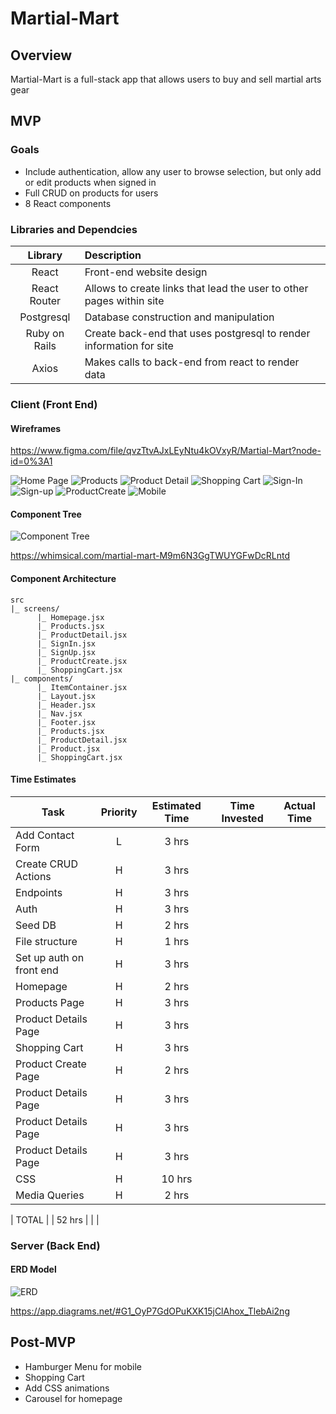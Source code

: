 # Martial-Mart

## Overview

Martial-Mart is a full-stack app that allows users to buy and sell martial arts gear

## MVP

### Goals

- Include authentication, allow any user to browse selection, but only add or edit products when signed in
- Full CRUD on products for users
- 8 React components

### Libraries and Dependcies

|    Library    | Description                                                          |
| :-----------: | :------------------------------------------------------------------- |
|     React     | Front-end website design                                             |
| React Router  | Allows to create links that lead the user to other pages within site |
|  Postgresql   | Database construction and manipulation                               |
| Ruby on Rails | Create back-end that uses postgresql to render information for site  |
|     Axios     | Makes calls to back-end from react to render data                    |

### Client (Front End)

#### Wireframes

https://www.figma.com/file/qvzTtvAJxLEyNtu4kOVxyR/Martial-Mart?node-id=0%3A1

![Home Page](assets/Home-page.png)
![Products](assets/Products.png)
![Product Detail](assets/Product-Detail.png)
![Shopping Cart](assets/Shopping-Cart.png)
![Sign-In](assets/Sign-In.png)
![Sign-up](assets/Sign-Up.png)
![ProductCreate](assets/Add-Product.png)
![Mobile](assets/Mobile.png)

#### Component Tree

![Component Tree](assets/component-tree-new.png)

https://whimsical.com/martial-mart-M9m6N3GgTWUYGFwDcRLntd

#### Component Architecture

```structure
src
|_ screens/
      |_ Homepage.jsx
      |_ Products.jsx
      |_ ProductDetail.jsx
      |_ SignIn.jsx
      |_ SignUp.jsx
      |_ ProductCreate.jsx
      |_ ShoppingCart.jsx
|_ components/
      |_ ItemContainer.jsx
      |_ Layout.jsx
      |_ Header.jsx
      |_ Nav.jsx
      |_ Footer.jsx
      |_ Products.jsx
      |_ ProductDetail.jsx
      |_ Product.jsx
      |_ ShoppingCart.jsx
```

#### Time Estimates

| Task                     | Priority | Estimated Time | Time Invested | Actual Time |
| ------------------------ | :------: | :------------: | :-----------: | :---------: |
| Add Contact Form         |    L     |     3 hrs      |               |             |
| Create CRUD Actions      |    H     |     3 hrs      |               |             |
| Endpoints                |    H     |     3 hrs      |               |             |
| Auth                     |    H     |     3 hrs      |               |             |
| Seed DB                  |    H     |     2 hrs      |               |             |
| File structure           |    H     |     1 hrs      |               |             |
| Set up auth on front end |    H     |     3 hrs      |               |             |
| Homepage                 |    H     |     2 hrs      |               |             |
| Products Page            |    H     |     3 hrs      |               |             |
| Product Details Page     |    H     |     3 hrs      |               |             |
| Shopping Cart            |    H     |     3 hrs      |               |             |
| Product Create Page      |    H     |     2 hrs      |               |             |
| Product Details Page     |    H     |     3 hrs      |               |             |
| Product Details Page     |    H     |     3 hrs      |               |             |
| Product Details Page     |    H     |     3 hrs      |               |             |
| CSS                      |    H     |     10 hrs     |               |             |
| Media Queries            |    H     |     2 hrs      |               |             |

| TOTAL | | 52 hrs | | |

### Server (Back End)

#### ERD Model

![ERD](assets/ERD.png)

https://app.diagrams.net/#G1_OyP7GdOPuKXK15jClAhox_TlebAi2ng

## Post-MVP

- Hamburger Menu for mobile
- Shopping Cart
- Add CSS animations
- Carousel for homepage
